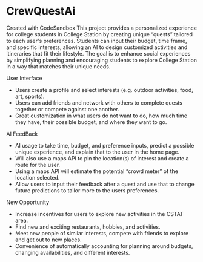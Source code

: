 # CrewQuestAi

Created with CodeSandbox
This project provides a personalized experience for college students in College Station by creating unique “quests” tailored to each user's preferences. Students can input their budget, time frame, and specific interests, allowing an AI to design customized activities and itineraries that fit their lifestyle. The goal is to enhance social experiences by simplifying planning and encouraging students to explore College Station in a way that matches their unique needs.

User Interface

- Users create a profile and select interests (e.g. outdoor activities, food, art, sports).
- Users can add friends and network with others to complete quests together or compete against one another.
- Great customization in what users do not want to do, how much time they have, their possible budget, and where they want to go.

AI FeedBack

- AI usage to take time, budget, and preference inputs, predict a possible unique experience, and explain that to the user in the home page.
- Will also use a maps API to pin the location(s) of interest and create a route for the user.
- Using a maps API will estimate the potential “crowd meter” of the location selected.
- Allow users to input their feedback after a quest and use that to change future predictions to tailor more to the users preferences.

New Opportunity

- Increase incentives for users to explore new activities in the CSTAT area.
- Find new and exciting restaurants, hobbies, and activities.
- Meet new people of similar interests, compete with friends to explore and get out to new places.
- Convenience of automatically accounting for planning around budgets, changing availabilities, and different interests.
